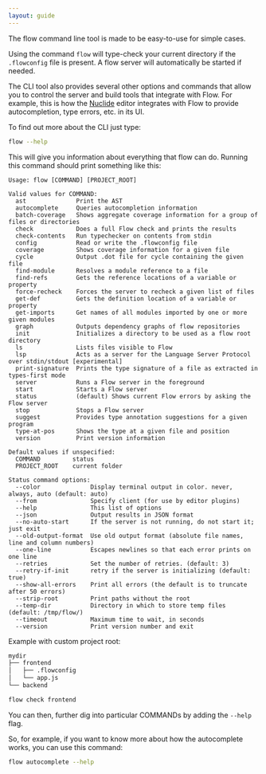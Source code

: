 ```yaml
---
layout: guide
---
```


The flow command line tool is made to be easy-to-use for simple cases.

Using the command `flow` will type-check your current directory if the
`.flowconfig` file is present. A flow server will automatically be started if
needed.

The CLI tool also provides several other options and commands that allow you to
control the server and build tools that integrate with Flow. For example, this
is how the [Nuclide](https://nuclide.io/) editor integrates with Flow to
provide autocompletion, type errors, etc. in its UI.

To find out more about the CLI just type:

```sh
flow --help
```

This will give you information about everything that flow can do. Running this
command should print something like this:

```
Usage: flow [COMMAND] [PROJECT_ROOT]

Valid values for COMMAND:
  ast              Print the AST
  autocomplete     Queries autocompletion information
  batch-coverage   Shows aggregate coverage information for a group of files or directories 
  check            Does a full Flow check and prints the results
  check-contents   Run typechecker on contents from stdin
  config           Read or write the .flowconfig file
  coverage         Shows coverage information for a given file
  cycle            Output .dot file for cycle containing the given file
  find-module      Resolves a module reference to a file
  find-refs        Gets the reference locations of a variable or property
  force-recheck    Forces the server to recheck a given list of files
  get-def          Gets the definition location of a variable or property
  get-imports      Get names of all modules imported by one or more given modules
  graph            Outputs dependency graphs of flow repositories
  init             Initializes a directory to be used as a flow root directory
  ls               Lists files visible to Flow
  lsp              Acts as a server for the Language Server Protocol over stdin/stdout [experimental]
  print-signature  Prints the type signature of a file as extracted in types-first mode
  server           Runs a Flow server in the foreground
  start            Starts a Flow server
  status           (default) Shows current Flow errors by asking the Flow server
  stop             Stops a Flow server
  suggest          Provides type annotation suggestions for a given program
  type-at-pos      Shows the type at a given file and position
  version          Print version information

Default values if unspecified:
  COMMAND         status
  PROJECT_ROOT    current folder

Status command options:
  --color              Display terminal output in color. never, always, auto (default: auto)
  --from               Specify client (for use by editor plugins)
  --help               This list of options
  --json               Output results in JSON format
  --no-auto-start      If the server is not running, do not start it; just exit
  --old-output-format  Use old output format (absolute file names, line and column numbers)
  --one-line           Escapes newlines so that each error prints on one line
  --retries            Set the number of retries. (default: 3)
  --retry-if-init      retry if the server is initializing (default: true)
  --show-all-errors    Print all errors (the default is to truncate after 50 errors)
  --strip-root         Print paths without the root
  --temp-dir           Directory in which to store temp files (default: /tmp/flow/)
  --timeout            Maximum time to wait, in seconds
  --version            Print version number and exit
```

Example with custom project root:
```sh
mydir
├── frontend
│   ├── .flowconfig
│   └── app.js
└── backend
```

```sh
flow check frontend
```

You can then, further dig into particular COMMANDs by adding the `--help` flag.

So, for example, if you want to know more about how the autocomplete works, you
can use this command:

```sh
flow autocomplete --help
```
